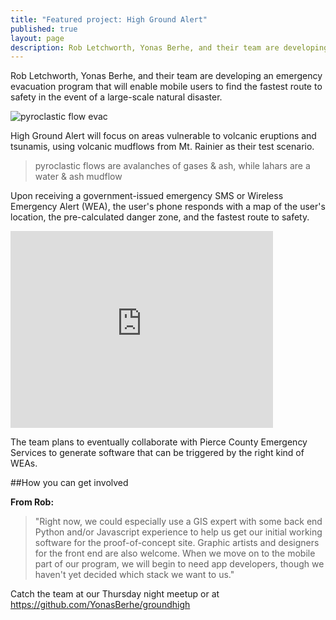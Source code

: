 ```yaml
---
title: "Featured project: High Ground Alert"
published: true
layout: page
description: Rob Letchworth, Yonas Berhe, and their team are developing an emergency evacuation program that will enable mobile users to find the fastest route to safety in the event of a large-scale natural disaster.
---
```

Rob Letchworth, Yonas Berhe, and their team are developing an emergency evacuation program that will enable mobile users to find the fastest route to safety in the event of a large-scale natural disaster.

![pyroclastic flow evac](http://i1383.photobucket.com/albums/ah286/stinaseattle/Disaster%20evacuation_zps8ftlyduc.jpg) 

High Ground Alert will focus on areas vulnerable to volcanic eruptions and tsunamis, using volcanic mudflows from Mt. Rainier as their test scenario.

<blockquote>pyroclastic flows are avalanches of gases & ash, while lahars are a water & ash mudflow</blockquote>

Upon receiving a government-issued emergency SMS or Wireless Emergency Alert (WEA), the user's phone responds with a map of the user's location, the pre-calculated danger zone, and the fastest route to safety.

<iframe width="420" height="315" src="https://www.youtube.com/embed/kznwnpNTB6k" frameborder="0" allowfullscreen></iframe>

The team plans to eventually collaborate with Pierce County Emergency Services to generate software that can be triggered by the right kind of WEAs.

##How you can get involved

<b>From Rob:</b>
<blockquote>"Right now, we could especially use a GIS expert with some back end Python and/or Javascript experience to help us get our initial working software for the proof-of-concept site.  Graphic artists and designers for the front end are also welcome.  When we move on to the mobile part of our program, we will begin to need app developers, though we haven't yet decided which stack we want to us."</blockquote>

Catch the team at our Thursday night meetup or at https://github.com/YonasBerhe/groundhigh
